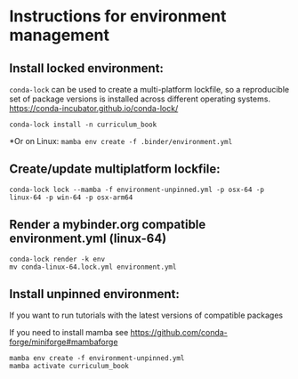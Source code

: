 # Instructions for environment management

## Install locked environment:

`conda-lock` can be used to create a multi-platform lockfile, so a reproducible set of package versions is installed across different operating systems. https://conda-incubator.github.io/conda-lock/

```
conda-lock install -n curriculum_book
```

\*Or on Linux: `mamba env create -f .binder/environment.yml`

## Create/update multiplatform lockfile:

```
conda-lock lock --mamba -f environment-unpinned.yml -p osx-64 -p linux-64 -p win-64 -p osx-arm64
```

## Render a mybinder.org compatible environment.yml (linux-64)

```
conda-lock render -k env
mv conda-linux-64.lock.yml environment.yml
```

## Install unpinned environment:

If you want to run tutorials with the latest versions of compatible packages

If you need to install mamba see https://github.com/conda-forge/miniforge#mambaforge

```
mamba env create -f environment-unpinned.yml
mamba activate curriculum_book
```